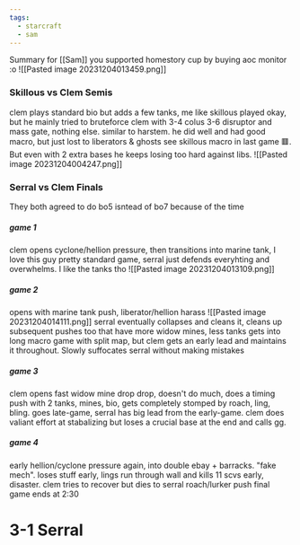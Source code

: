 ```yaml
---
tags:
  - starcraft
  - sam
---
```

Summary for [[Sam]]
you supported homestory cup by buying aoc monitor :o
![[Pasted image 20231204013459.png]]
### Skillous vs Clem Semis
clem plays standard bio but adds a few tanks, me like
skillous played okay, but he mainly tried to bruteforce clem with 3-4 colus 3-6 disruptor and mass gate, nothing else. similar to harstem. he did well and had good macro, but just lost to liberators & ghosts
see skillous macro in last game 🟥. But even with 2 extra bases he keeps losing too hard against libs.
![[Pasted image 20231204004247.png]]
### Serral vs Clem Finals
They both agreed to do bo5 isntead of bo7 because of the time
##### game 1
clem opens cyclone/hellion pressure, then transitions into marine tank, I love this guy
pretty standard game, serral just defends everyhting and overwhelms. I like the tanks tho
![[Pasted image 20231204013109.png]]
##### game  2
opens with marine tank push, liberator/hellion harass
![[Pasted image 20231204014111.png]]
serral eventually collapses and cleans it, cleans up subsequent pushes too that have more widow mines, less tanks
gets into long macro game with split map, but clem gets an early lead and maintains it throughout. Slowly suffocates serral without making mistakes
##### game 3
clem opens fast widow mine drop drop, doesn't do much, does a timing push with 2 tanks, mines, bio, gets completely stomped by roach, ling, bling.
goes late-game, serral has big lead from the early-game. clem does valiant effort at stabalizing but loses a crucial base at the end and calls gg.
##### game 4
early hellion/cyclone pressure again, into double ebay + barracks. "fake mech". loses stuff early, lings run through wall and kills 11 scvs early, disaster.
clem tries to recover but dies to serral roach/lurker push
final game ends at 2:30

# 3-1 Serral